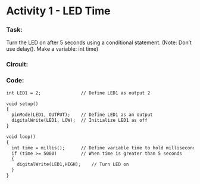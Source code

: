 # Activity 1 - LED Time

### Task:
Turn the LED on after 5 seconds using a conditional statement. (Note: Don’t use delay(). Make a variable: int time)

### Circuit:

### Code: 

```markdown c++
int LED1 = 2;				// Define LED1 as output 2

void setup()
{
  pinMode(LED1, OUTPUT);	// Define LED1 as an output
  digitalWrite(LED1, LOW);	// Initialize LED1 as off
}

void loop()
{
  int time = millis();		// Define variable time to hold milliseconds elapsed
  if (time >= 5000)			// When time is greater than 5 seconds
  {
    digitalWrite(LED1,HIGH);	// Turn LED on
  }
}
```
